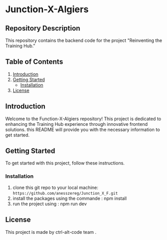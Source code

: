 # Junction-X-Algiers

## Repository Description
This repository contains the backend code for the project "Reinventing the Training Hub." 

## Table of Contents
1. [Introduction](#introduction)
2. [Getting Started](#getting-started)
    - [Installation](#installation)
3. [License](#license)


## Introduction
Welcome to the Function-X-Algiers repository! This project is dedicated to enhancing the Training Hub experience through innovative frontend solutions. this README will provide you with the necessary information to get started.

## Getting Started
To get started with this project, follow these instructions.

### Installation
1. clone this git repo to your local machine:
 `https://github.com/anesszereg/Junction_X_F.git`
2. install the packages using the commande : npm install
3. run the project using : npm run dev

## License
This project is made by ctrl-alt-code team .
